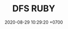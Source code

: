 ---
layout: teamCard
permalink: /team/:title.html
categories: surjohto042024 norteMayo ljmy24 partido2 partido3  partido4 partido5 partido6 partido7 partido8 partido9 partido10 partido11 28 LJ06
maincover: /assets/logos/DFS.png
puntosLJMAYO24: 6
date: 2020-08-29 10:29:20 +0700
title: DFS RUBY
tag: johto042024
color: black
puntosLJ202404: 12
grupo: sur
background: '#F16C38'
cover: /assets/backCard.png
team: DRAGONFLIES GAMING RUBY
ID: DFS RUBY
puntos: 10
pj: 6

#PARTIDO 1
j1: RONDA 1
p1: DFS DMD
pp1: DFS RUBY
bg1: rock
r1: 2
rr1: 1
pt1: 1
pj1: 1
#PARTIDO 2
j2: RONDA 2
p2: DFS RUBY
pp2: HG REGIOS
bg2: rock
r2: 
rr2: 
pt2: 0
pj2: 0
#PARTIDO 3
j3: RONDA 3
p3: DFS RUBY
pp3: DFS SAP
bg3: rock
r3: 1
rr3: 2
pt3: 1
pj3: 1
#PARTIDO 4
j4: RONDA 4
p4: DFS RUBY
pp4: SKZ
bg4: rock
r4: 3
rr4: 0
pt4: 3
pj4: 1
#PARTIDO 5
j5: RONDA 5
p5: DFS RUBY
pp5: STAR
bg5: rock
r5: 2
rr5: 1
pt5: 2
pj5: 1 
#PARTIDO 6
j6: RONDA 6
p6: DFS RUBY
pp6: ZN
bg6: rock
r6: 
rr6: 
pt6: 0
pj6: 0
#PARTIDO 7
j7: RONDA 7
p7:  DFS RUBY
pp7: AEP
bg7: rock
r7: 
rr7:
pt7: 0
pj7: 0 
#PARTIDO 8
j8: RONDA 8
p8:  DFS RUBY
pp8: LB
bg8: rock
rr8: 
r8: 
pt8: 0
pj8: 0
#PARTIDO 9
j9: RONDA 9
p9:  DFS RUBY
pp9: KOD
bg9: rock
r9: 3
rr9: 0 
pt9: 3
pj9: 1
#PARTIDO 10
j10: RONDA 10
p10: DFS RUBY
pp10: SPC
bg10: rock
r10: 0
rr10: 3
pt10: 0
pj10: 1
#PARTIDO 11
j11: RONDA 11
p11: DFS RUBY
pp11: TB
bg11: rock
r11: 
rr11:
pt11: 0
pj11: 0
stream: <i class="fa-brands fa-twitch text-white"></i>
dia: 25
hora: '21:10'
# pj: 11
# pt1: 0
# pt2: 0
# pt3: 1
# pt4: 0
# pt5: 1
# pt6: 0
# pt7: 0
# pt8: 1
# pt9: 3
# pt10: 0
# pt11: 0
# p1:  DFS RUBY
# r1: 3
# bg1: bg-danger
# rr1: 0
# pp1: DFS RUBY
# p2: DFS RUBY
# r2: 0
# rr2: 3
# bg2: bg-danger
# pp2: NO SMITE
# p3:  DFS RUBY
# r3: 1
# bg3: bg-warning
# rr3: 2
# pp3: JAS
# p4:  DFS RUBY
# r4: 0
# bg4: bg-danger
# rr4: 3
# pp4: DFS DMD
# p5:  DFS RUBY
# r5: 1
# bg5: bg-warning
# rr5: 2
# pp5: T. SATISFACTION
# p6:  DFS RUBY
# r6: 0
# bg6: bg-danger
# rr6: 3
# pp6: S.VANGUARD
# p7:  DFS RUBY
# r7: 0
# rr7: 3
# bg7: bg-danger
# pp7: HGO
# p8:  DFS RUBY
# r8: 1
# rr8: 2 
# bg8: bg-warning
# pp8: HG REGIOS
# p9:  DFS RUBY
# r9: 3
# bg9: bg-success
# rr9: 0
# pp9: ZODIAC
# p10: DFS RUBY
# r10: 0
# rr10: 3
# bg10: bg-danger
# pp10: MBO
# info: 28/05/24
# hora: '22:20'
# r11: 0
# rr11: 0
# bg11: bg-danger
# p11:  DFS RUBY
# pp11: LAST BREATH

---